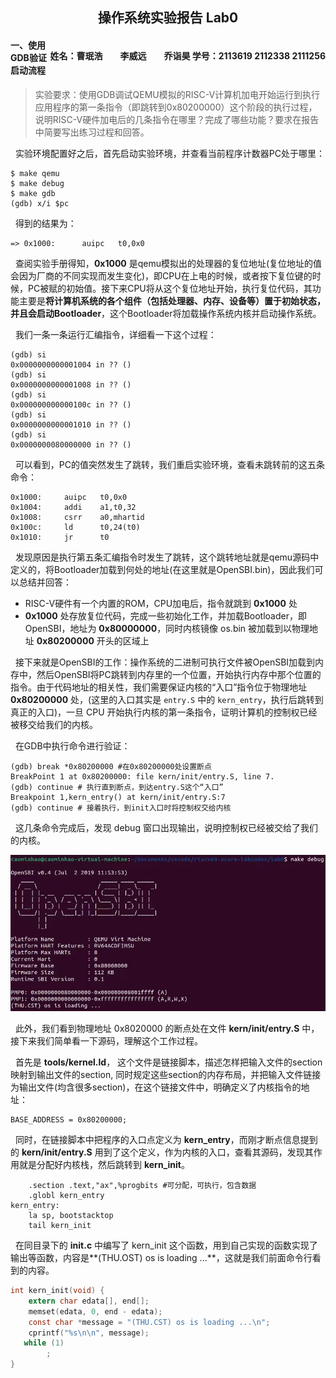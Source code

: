 <h2 style="text-align:center">操作系统实验报告  Lab0

<h4 style="float:right">  姓名：曹珉浩&emsp;&emsp;李威远&emsp;&emsp;乔诣昊   
  学号：2113619 2112338 2111256



#### 一、使用GDB验证启动流程

> 实验要求：使用GDB调试QEMU模拟的RISC-V计算机加电开始运行到执行应用程序的第一条指令（即跳转到0x80200000）这个阶段的执行过程，说明RISC-V硬件加电后的几条指令在哪里？完成了哪些功能？要求在报告中简要写出练习过程和回答。

&nbsp;&nbsp;实验环境配置好之后，首先启动实验环境，并查看当前程序计数器PC处于哪里：

```shell
$ make qemu
$ make debug
$ make gdb
(gdb) x/i $pc
```

&nbsp;&nbsp;得到的结果为：

```assembly
=> 0x1000:		auipc	t0,0x0
```

&nbsp;&nbsp;查阅实验手册得知，**0x1000** 是qemu模拟出的处理器的复位地址(复位地址的值会因为厂商的不同实现而发生变化)，即CPU在上电的时候，或者按下复位键的时候，PC被赋的初始值。接下来CPU将从这个复位地址开始，执行复位代码，其功能主要是**将计算机系统的各个组件（包括处理器、内存、设备等）置于初始状态，并且会启动Bootloader**，这个Bootloader将加载操作系统内核并启动操作系统。

&nbsp;&nbsp;我们一条一条运行汇编指令，详细看一下这个过程：

```assembly
(gdb) si
0x0000000000001004 in ?? ()
(gdb) si
0x0000000000001008 in ?? ()
(gdb) si
0x000000000000100c in ?? ()
(gdb) si
0x0000000000001010 in ?? ()
(gdb) si
0x0000000080000000 in ?? ()
```

&nbsp;&nbsp;可以看到，PC的值突然发生了跳转，我们重启实验环境，查看未跳转前的这五条命令：

```assembly
0x1000:		auipc	t0,0x0
0x1004:		addi	a1,t0,32
0x1008:		csrr	a0,mhartid
0x100c:		ld		t0,24(t0)
0x1010:		jr		t0
```

&nbsp;&nbsp;发现原因是执行第五条汇编指令时发生了跳转，这个跳转地址就是qemu源码中定义的，将Bootloader加载到何处的地址(在这里就是OpenSBI.bin)，因此我们可以总结并回答：

- RISC-V硬件有一个内置的ROM，CPU加电后，指令就跳到 **0x1000** 处
- **0x1000** 处存放复位代码，完成一些初始化工作，并加载Bootloader，即OpenSBI，地址为 **0x80000000**，同时内核镜像 os.bin 被加载到以物理地址 **0x80200000** 开头的区域上

&nbsp;&nbsp;接下来就是OpenSBI的工作：操作系统的二进制可执行文件被OpenSBI加载到内存中，然后OpenSBI将PC跳转到内存里的一个位置，开始执行内存中那个位置的指令。由于代码地址的相关性，我们需要保证内核的“入口”指令位于物理地址 **0x80200000** 处，(这里的入口其实是 `entry.S` 中的 `kern_entry`，执行后跳转到真正的入口)，一旦 CPU 开始执行内核的第一条指令，证明计算机的控制权已经被移交给我们的内核。

&nbsp;&nbsp;在GDB中执行命令进行验证：

```assembly
(gdb) break *0x80200000 #在0x80200000处设置断点
BreakPoint 1 at 0x80200000: file kern/init/entry.S, line 7.
(gdb) continue # 执行直到断点，到达entry.S这个“入口”
Breakpoint 1,kern_entry() at kern/init/entry.S:7
(gdb) continue # 接着执行，到init入口时将控制权交给内核
```

&nbsp;&nbsp;这几条命令完成后，发现 debug 窗口出现输出，说明控制权已经被交给了我们的内核。

![debug](./img/debug.jpg)

&nbsp;&nbsp;此外，我们看到物理地址 0x8020000 的断点处在文件 **kern/init/entry.S** 中，接下来我们简单看一下源码，理解这个工作过程。

&nbsp;&nbsp;首先是 **tools/kernel.ld**， 这个文件是链接脚本，描述怎样把输入文件的section映射到输出文件的section, 同时规定这些section的内存布局，并把输入文件链接为输出文件(均含很多section)，在这个链接文件中，明确定义了内核指令的地址：

```assembly
BASE_ADDRESS = 0x80200000;
```

&nbsp;&nbsp;同时，在链接脚本中把程序的入口点定义为 **kern_entry**，而刚才断点信息提到的 **kern/init/entry.S** 用到了这个定义，作为内核的入口，查看其源码，发现其作用就是分配好内核栈，然后跳转到 **kern_init**。

```assembly
    .section .text,"ax",%progbits #可分配，可执行，包含数据
    .globl kern_entry
kern_entry:
    la sp, bootstacktop
    tail kern_init
```

&nbsp;&nbsp;在同目录下的 **init.c** 中编写了 kern_init 这个函数，用到自己实现的函数实现了输出等函数，内容是**(THU.OST) os is loading ...**，这就是我们前面命令行看到的内容。

```c
int kern_init(void) {
    extern char edata[], end[];
    memset(edata, 0, end - edata);
    const char *message = "(THU.CST) os is loading ...\n";
    cprintf("%s\n\n", message);
   while (1)
        ;
}
```

